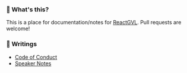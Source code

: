 ### 🤔 What's this?

This is a place for documentation/notes for [ReactGVL](https://www.meetup.com/ReactGVL/). Pull requests are welcome!

### 📝 Writings

* [Code of Conduct](code-of-conduct.md)
* [Speaker Notes](speaker-notes.md)


